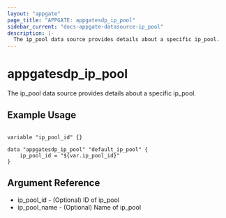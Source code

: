 ```yaml
---
layout: "appgate"
page_title: "APPGATE: appgatesdp_ip_pool"
sidebar_current: "docs-appgate-datasource-ip_pool"
description: |-
  The ip_pool data source provides details about a specific ip_pool.
---
```


# appgatesdp_ip_pool

The ip_pool data source provides details about a specific ip_pool.


## Example Usage

```hcl

variable "ip_pool_id" {}

data "appgatesdp_ip_pool" "default_ip_pool" {
    ip_pool_id = "${var.ip_pool_id}"
}

```

## Argument Reference

* ip_pool_id - (Optional) ID of ip_pool
* ip_pool_name - (Optional) Name of ip_pool
